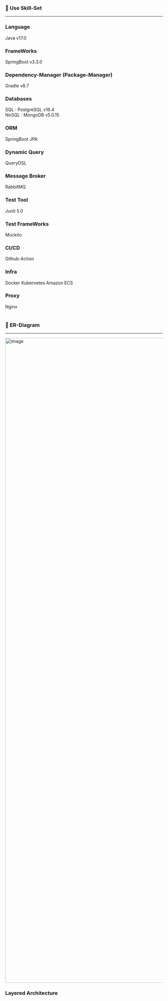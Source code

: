 ### 🚀 Use Skill-Set
---

<h3> Language </h3>
Java v17.0

<h3>FrameWorks</h3>
SpringBoot v3.3.0

<h3>Dependency-Manager (Package-Manager)</h3>
Gradle v8.7

<h3>Databases</h3>
SQL : PostgreSQL v16.4 <br>
NoSQL : MongoDB v5.0.15

<h3>ORM</h3>
SpringBoot JPA

<h3>Dynamic Query</h3>
QueryDSL

<h3>Message Broker</h3>
RabbitMQ

<h3>Test Tool</h3>
Junit 5.0

<h3>Test FrameWorks</h3>
Mockito

<h3>CI/CD</h3>
Github-Action

<h3>Infra</h3>
Docker
Kubernetes
Amazon ECS

<h3>Proxy</h3>
Nginx



<br>
<br>

### 🧨 ER-Diagram
---
<img width="2054" alt="image" src="https://github.com/user-attachments/assets/a7b7d8a9-6d1f-4e38-bf1e-5cbe30d781ed">

### Layered Architecture
